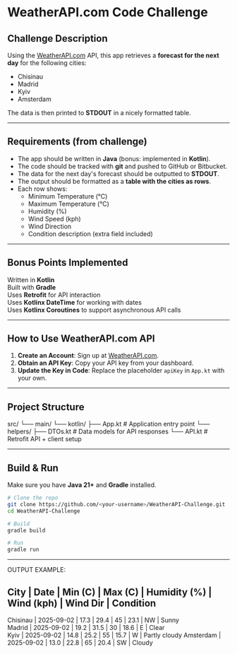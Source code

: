 # WeatherAPI.com Code Challenge

## Challenge Description
Using the [WeatherAPI.com](https://www.weatherapi.com/) API, this app retrieves a **forecast for the next day** for the following cities:
- Chisinau
- Madrid
- Kyiv
- Amsterdam

The data is then printed to **STDOUT** in a nicely formatted table.

---

## Requirements (from challenge)
- The app should be written in **Java** (bonus: implemented in **Kotlin**).
- The code should be tracked with **git** and pushed to GitHub or Bitbucket.
- The data for the next day's forecast should be outputted to **STDOUT**.
- The output should be formatted as a **table with the cities as rows**.
- Each row shows:
  - Minimum Temperature (°C)
  - Maximum Temperature (°C)
  - Humidity (%)
  - Wind Speed (kph)
  - Wind Direction
  - Condition description (extra field included)

---

## Bonus Points Implemented
Written in **Kotlin**  
Built with **Gradle**  
Uses **Retrofit** for API interaction  
Uses **Kotlinx DateTime** for working with dates  
Uses **Kotlinx Coroutines** to support asynchronous API calls  

---

## How to Use WeatherAPI.com API
1. **Create an Account**: Sign up at [WeatherAPI.com](https://www.weatherapi.com/).  
2. **Obtain an API Key**: Copy your API key from your dashboard.  
3. **Update the Key in Code**: Replace the placeholder `apiKey` in `App.kt` with your own.  

---

## Project Structure
src/
└── main/
└── kotlin/
├── App.kt # Application entry point
└── helpers/
├── DTOs.kt # Data models for API responses
└── API.kt # Retrofit API + client setup



---------------------------------------



## Build & Run
Make sure you have **Java 21+** and **Gradle** installed.

```bash
# Clone the repo
git clone https://github.com/<your-username>/WeatherAPI-Challenge.git
cd WeatherAPI-Challenge

# Build
gradle build

# Run
gradle run
```


---------------------------------------


OUTPUT EXAMPLE:

City         | Date         | Min (C)   | Max (C)   | Humidity (%) | Wind (kph) | Wind Dir | Condition   
---------------------------------------------------------------------------------------------------------
Chisinau     | 2025-09-02   | 17.3      | 29.4      | 45           | 23.1       | NW       | Sunny       
Madrid       | 2025-09-02   | 19.2      | 31.5      | 30           | 18.6       | E        | Clear       
Kyiv         | 2025-09-02   | 14.8      | 25.2      | 55           | 15.7       | W        | Partly cloudy
Amsterdam    | 2025-09-02   | 13.0      | 22.8      | 65           | 20.4       | SW       | Cloudy      
